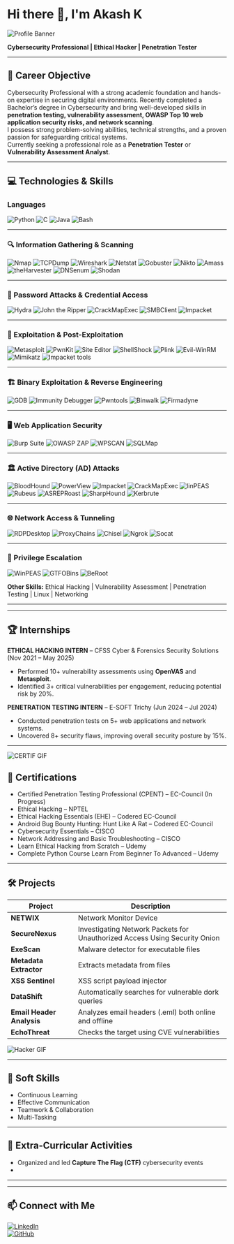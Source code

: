 # Hi there 👋, I'm Akash K

![Profile Banner](https://raw.githubusercontent.com/akashkannan755/akashkannan755/main/banner.png)  

**Cybersecurity Professional | Ethical Hacker | Penetration Tester**  

 

---

## 🎯 Career Objective
Cybersecurity Professional with a strong academic foundation and hands-on expertise in securing digital environments. Recently completed a Bachelor’s degree in Cybersecurity and bring well-developed skills in **penetration testing, vulnerability assessment, OWASP Top 10 web application security risks, and network scanning**.  
I possess strong problem-solving abilities, technical strengths, and a proven passion for safeguarding critical systems.  
Currently seeking a professional role as a **Penetration Tester** or **Vulnerability Assessment Analyst**.

---



## 💻 Technologies & Skills

### Languages
![Python](https://img.shields.io/badge/-Python-3776AB?style=flat&logo=python&logoColor=white)
![C](https://img.shields.io/badge/-C-00599C?style=flat&logo=c&logoColor=white)
![Java](https://img.shields.io/badge/-Java-F89820?style=flat&logo=java&logoColor=white)
![Bash](https://img.shields.io/badge/-Bash-4EAA25?style=flat&logo=gnu-bash&logoColor=white)

---

### 🔍 Information Gathering & Scanning
![Nmap](https://img.shields.io/badge/Nmap-CC0000?style=flat&logo=nmap&logoColor=white)
![TCPDump](https://img.shields.io/badge/TCPDump-0088CC?style=flat) 
![Wireshark](https://img.shields.io/badge/Wireshark-0078D7?style=flat&logo=wireshark&logoColor=white)
![Netstat](https://img.shields.io/badge/Netstat-4CAF50?style=flat)
![Gobuster](https://img.shields.io/badge/Gobuster-FF6F61?style=flat)
![Nikto](https://img.shields.io/badge/Nikto-FF9900?style=flat)
![Amass](https://img.shields.io/badge/Amass-6A0DAD?style=flat)
![theHarvester](https://img.shields.io/badge/theHarvester-FF0000?style=flat)
![DNSenum](https://img.shields.io/badge/DNSenum-00AEEF?style=flat)
![Shodan](https://img.shields.io/badge/Shodan-001F54?style=flat&logo=shodan&logoColor=white)

---

### 🔐 Password Attacks & Credential Access
![Hydra](https://img.shields.io/badge/Hydra-FF4500?style=flat)
![John the Ripper](https://img.shields.io/badge/John_the_Ripper-000000?style=flat)
![CrackMapExec](https://img.shields.io/badge/CrackMapExec-008080?style=flat)
![SMBClient](https://img.shields.io/badge/SMBClient-DAA520?style=flat)
![Impacket](https://img.shields.io/badge/Impacket-FF1493?style=flat)

---

### 🧠 Exploitation & Post-Exploitation
![Metasploit](https://img.shields.io/badge/Metasploit-6A1B9A?style=flat)
![PwnKit](https://img.shields.io/badge/PwnKit-FF6347?style=flat)
![Site Editor](https://img.shields.io/badge/Site_Editor-4682B4?style=flat)
![ShellShock](https://img.shields.io/badge/ShellShock-DC143C?style=flat)
![Plink](https://img.shields.io/badge/Plink-8B0000?style=flat)
![Evil-WinRM](https://img.shields.io/badge/Evil-WinRM-2E8B57?style=flat)
![Mimikatz](https://img.shields.io/badge/Mimikatz-4B0082?style=flat)
![Impacket tools](https://img.shields.io/badge/Impacket_tools-FF69B4?style=flat)

---

### 🏗️ Binary Exploitation & Reverse Engineering
![GDB](https://img.shields.io/badge/GDB-000000?style=flat&logo=gnu&logoColor=white)
![Immunity Debugger](https://img.shields.io/badge/Immunity_Debugger-FF4500?style=flat)
![Pwntools](https://img.shields.io/badge/Pwntools-00008B?style=flat)
![Binwalk](https://img.shields.io/badge/Binwalk-FF8C00?style=flat)
![Firmadyne](https://img.shields.io/badge/Firmadyne-800080?style=flat)

---

### 🖥️ Web Application Security
![Burp Suite](https://img.shields.io/badge/Burp_Suite-FF5722?style=flat)
![OWASP ZAP](https://img.shields.io/badge/OWASP_ZAP-FF7F00?style=flat)
![WPSCAN](https://img.shields.io/badge/WPSCAN-000000?style=flat)
![SQLMap](https://img.shields.io/badge/SQLMap-008000?style=flat)

---

### 🏛️ Active Directory (AD) Attacks
![BloodHound](https://img.shields.io/badge/BloodHound-FF0000?style=flat)
![PowerView](https://img.shields.io/badge/PowerView-1E90FF?style=flat)
![Impacket](https://img.shields.io/badge/Impacket-FF1493?style=flat)
![CrackMapExec](https://img.shields.io/badge/CrackMapExec-008080?style=flat)
![linPEAS](https://img.shields.io/badge/linPEAS-FFD700?style=flat)
![Rubeus](https://img.shields.io/badge/Rubeus-4B0082?style=flat)
![ASREPRoast](https://img.shields.io/badge/ASREPRoast-FF4500?style=flat)
![SharpHound](https://img.shields.io/badge/SharpHound-8B0000?style=flat)
![Kerbrute](https://img.shields.io/badge/Kerbrute-2E8B57?style=flat)

---

### 🌐 Network Access & Tunneling
![RDPDesktop](https://img.shields.io/badge/RDPDesktop-4682B4?style=flat)
![ProxyChains](https://img.shields.io/badge/ProxyChains-800080?style=flat)
![Chisel](https://img.shields.io/badge/Chisel-FF4500?style=flat)
![Ngrok](https://img.shields.io/badge/Ngrok-00CED1?style=flat)
![Socat](https://img.shields.io/badge/Socat-DAA520?style=flat)

---

### 🧪 Privilege Escalation
![WinPEAS](https://img.shields.io/badge/WinPEAS-FF0000?style=flat)
![GTFOBins](https://img.shields.io/badge/GTFOBins-1E90FF?style=flat)
![BeRoot](https://img.shields.io/badge/BeRoot-FFD700?style=flat)


**Other Skills:** Ethical Hacking | Vulnerability Assessment | Penetration Testing | Linux | Networking  

---

---

## 🏆 Internships

**ETHICAL HACKING INTERN** – CFSS Cyber & Forensics Security Solutions (Nov 2021 – May 2025)  
- Performed 10+ vulnerability assessments using **OpenVAS** and **Metasploit**.  
- Identified 3+ critical vulnerabilities per engagement, reducing potential risk by 20%.

**PENETRATION TESTING INTERN** – E-SOFT Trichy (Jun 2024 – Jul 2024)  
- Conducted penetration tests on 5+ web applications and network systems.  
- Uncovered 8+ security flaws, improving overall security posture by 15%.

---
![CERTIF GIF](https://media2.giphy.com/media/v1.Y2lkPTc5MGI3NjExejdxbzZrNm40aGl3ZDJjaHZhMzl4N240aTE5ZHVhaWxlMGZ2MHBweiZlcD12MV9pbnRlcm5hbF9naWZfYnlfaWQmY3Q9Zw/P5fyZpX1jufGjKUo4s/giphy.gif)

## 📜 Certifications
- Certified Penetration Testing Professional (CPENT) – EC-Council (In Progress)  
- Ethical Hacking – NPTEL  
- Ethical Hacking Essentials (EHE) – Codered EC-Council  
- Android Bug Bounty Hunting: Hunt Like A Rat – Codered EC-Council  
- Cybersecurity Essentials – CISCO  
- Network Addressing and Basic Troubleshooting – CISCO  
- Learn Ethical Hacking from Scratch – Udemy  
- Complete Python Course Learn From Beginner To Advanced – Udemy  

---

## 🛠 Projects

| Project | Description |
|--------|-------------|
| **NETWIX** | Network Monitor Device |
| **SecureNexus** | Investigating Network Packets for Unauthorized Access Using Security Onion |
| **ExeScan** | Malware detector for executable files |
| **Metadata Extractor** | Extracts metadata from files |
| **XSS Sentinel** | XSS script payload injector |
| **DataShift** | Automatically searches for vulnerable dork queries |
| **Email Header Analysis** | Analyzes email headers (.eml) both online and offline |
| **EchoThreat** | Checks the target using CVE vulnerabilities |

![Hacker GIF](https://media4.giphy.com/media/v1.Y2lkPTc5MGI3NjExY2pyenphNW1haGJsc3V0cjE3cnd1YjNvZW5ienZ0bWRuYWU3M2dibCZlcD12MV9pbnRlcm5hbF9naWZfYnlfaWQmY3Q9Zw/RDZo7znAdn2u7sAcWH/giphy.gif)   

---

## 🌟 Soft Skills
- Continuous Learning  
- Effective Communication  
- Teamwork & Collaboration  
- Multi-Tasking  

---

## 🎯 Extra-Curricular Activities
- Organized and led **Capture The Flag (CTF)** cybersecurity events
- 

---


---

## 📫 Connect with Me
[![LinkedIn](https://img.shields.io/badge/LinkedIn-0077B5?style=for-the-badge&logo=linkedin&logoColor=white)](https://www.linkedin.com/in/akash-kannan-443628271)  
[![GitHub](https://img.shields.io/badge/GitHub-181717?style=for-the-badge&logo=github&logoColor=white)](https://github.com/akashkannan755)
